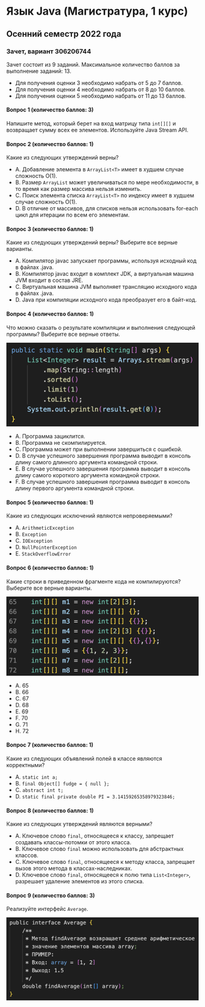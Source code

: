 # Язык Java (Магистратура, 1 курс)
## Осенний семестр 2022 года

### Зачет, вариант 306206744

Зачет состоит из 9 заданий. Максимальное количество баллов за выполнение заданий: 13.
- Для получения оценки 3 необходимо набрать от 5 до 7 баллов.
- Для получения оценки 4 необходимо набрать от 8 до 10 баллов.
- Для получения оценки 5 необходимо набрать от 11 до 13 баллов.

#### Вопрос 1 (количество баллов: 3)

Напишите метод, который берет на вход матрицу типа `int[][]` и возвращает сумму всех ее элементов. Используйте Java Stream API.


#### Вопрос 2 (количество баллов: 1)

Какие из следующих утверждений верны?


- A. Добавление элемента в `ArrayList<T>` имеет в худшем случае сложность O(1).
- B. Размер `ArrayList` может увеличиваться по мере необходимости, в то время как размер массива нельзя изменить.
- C. Поиск элемента списка `ArrayList<T>` по индексу имеет в худшем случае сложность O(1).
- D. В отличие от массивов, для списков нельзя использовать for-each цикл для итерации по всем его элементам.

#### Вопрос 3 (количество баллов: 1)

Какие из следующих утверждений верны? Выберите все верные варианты.


- A. Компилятор javac запускает программы, используя исходный код в файлах .java.
- B. Компилятор javac входит в комплект JDK, a виртуальная машина JVM входит в состав JRE.
- C. Виртуальная машина JVM выполняет трансляцию исходного кода в файлах .java.
- D. Java при компиляции исходного кода преобразует его в байт-код.

#### Вопрос 4 (количество баллов: 1)

Что можно сказать о результате компиляции и выполнения следующей программы? Выберите все верные ответы.

![](https://github.com/java-bfu/master-22-exam/blob/main/img/q7_v3.png)

- A. Программа зациклится.
- B. Программа не скомпилируется.
- C. Программа может при выполнении завершиться с ошибкой.
- D. В случае успешного завершения программа выводит в консоль длину самого длинного аргумента командной строки.
- E. В случае успешного завершения программа выводит в консоль длину самого короткого аргумента командной строки.
- F. В случае успешного завершения программа выводит в консоль длину первого аргумента командной строки.

#### Вопрос 5 (количество баллов: 1)

Какие из следующих исключений являются непроверяемыми?


- A. `ArithmeticException`
- B. `Exception`
- C. `IOException`
- D. `NullPointerException`
- E. `StackOverflowError`

#### Вопрос 6 (количество баллов: 1)

Какие строки в приведенном фрагменте кода не компилируются? Выберите все верные варианты.

![](https://github.com/java-bfu/master-22-exam/blob/main/img/q2_v2.png)

- A. 65
- B. 66
- C. 67
- D. 68
- E. 69
- F. 70
- G. 71
- H. 72

#### Вопрос 7 (количество баллов: 1)

Какие из следующих объявлений полей в классе являются корректными?


- A. `static int a;`
- B. `final Object[] fudge = { null };`
- C. `abstract int t;`
- D. `static final private double PI = 3.14159265358979323846;`

#### Вопрос 8 (количество баллов: 1)

Какие из следующих утверждений являются верными?


- A. Ключевое слово `final`, относящееся к классу, запрещает создавать классы-потомки от этого класса.
- B. Ключевое слово `final` можно использовать для абстрактных классов.
- C. Ключевое слово `final`, относящееся к методу класса, запрещает вызов этого метода в классах-наследниках.
- D. Ключевое слово `final`, относящееся к полю типа `List<Integer>`, разрешает удаление элементов из этого списка.

#### Вопрос 9 (количество баллов: 3)

Реализуйте интерфейс `Average`.

![](https://github.com/java-bfu/master-22-exam/blob/main/img/q3_v1.png)
